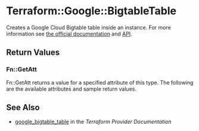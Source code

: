 # Terraform::Google::BigtableTable

Creates a Google Cloud Bigtable table inside an instance. For more information see
[the official documentation](https://cloud.google.com/bigtable/) and
[API](https://cloud.google.com/bigtable/docs/go/reference).

## Return Values

### Fn::GetAtt

Fn::GetAtt returns a value for a specified attribute of this type. The following are the available attributes and sample return values.

## See Also

* [google_bigtable_table](https://www.terraform.io/docs/providers/google/r/bigtable_table.html) in the _Terraform Provider Documentation_